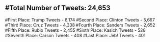 #Total Number of Tweets: 24,653 
---
#First Place: Trump Tweets - 8,174
#Second Place: Clinton Tweets - 5,697
#Third Place: Cruz Tweets - 4,338
#Fourth Place: Sanders Tweets - 2,652
#Fifth Place: Rubio Tweets - 2,455
#Sixth Place: Kasich Tweets - 528
#Seventh Place: Carson Tweets - 408
#Last Place: Jeb! Tweets - 401
